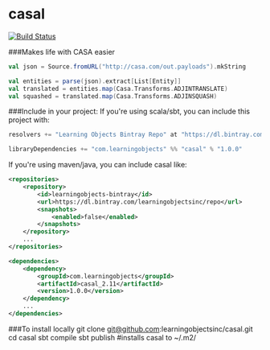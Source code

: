 # casal

[![Build Status](https://travis-ci.org/learningobjectsinc/casal.svg?branch=master)](https://travis-ci.org/learningobjectsinc/casal)

###Makes life with CASA easier  

``` scala
val json = Source.fromURL("http://casa.com/out.payloads").mkString

val entities = parse(json).extract[List[Entity]]
val translated = entities.map(Casa.Transforms.ADJINTRANSLATE)
val squashed = translated.map(Casa.Transforms.ADJINSQUASH)
```

###Include in your project:
If you're using scala/sbt, you can include this project with:

``` scala
resolvers += "Learning Objects Bintray Repo" at "https://dl.bintray.com/learningobjectsinc/repo"

libraryDependencies += "com.learningobjects" %% "casal" % "1.0.0"
```
    
If you're using maven/java, you can include casal like:

``` xml
<repositories>
    <repository>
        <id>learningobjects-bintray</id>
        <url>https://dl.bintray.com/learningobjectsinc/repo</url>
        <snapshots>
            <enabled>false</enabled>
        </snapshots>
    </repository>
    ...
</repositories>

<dependencies>
    <dependency>
        <groupId>com.learningobjects</groupId>
        <artifactId>casal_2.11</artifactId>
        <version>1.0.0</version>
    </dependency>
    ...
</dependencies>
```

###To install locally
    git clone git@github.com:learningobjectsinc/casal.git
    cd casal
    sbt compile
    sbt publish    #installs casal to ~/.m2/